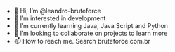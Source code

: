 - 👋 Hi, I’m @leandro-bruteforce
- 👀 I’m interested in development
- 🌱 I’m currently learning Java, Java Script and Python
- 💞️ I’m looking to collaborate on projects to learn more
- 📫 How to reach me. Search bruteforce.com.br

<!---
leandro-bruteforce/leandro-bruteforce is a ✨ special ✨ repository because its `README.md` (this file) appears on your GitHub profile.
You can click the Preview link to take a look at your changes.
--->
